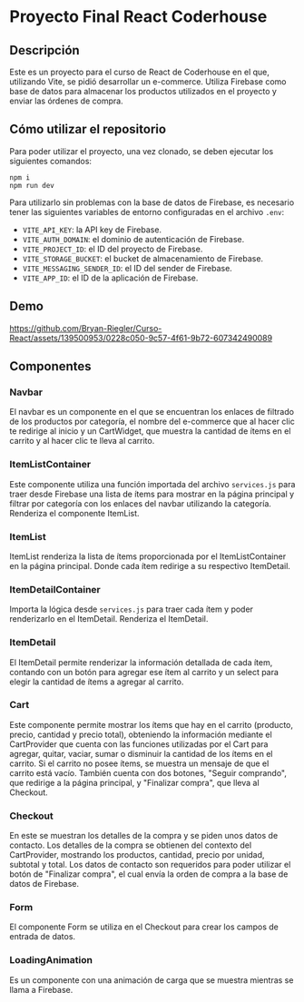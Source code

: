# Proyecto Final React Coderhouse

## Descripción
Este es un proyecto para el curso de React de Coderhouse en el que, utilizando Vite, se pidió desarrollar un e-commerce. Utiliza Firebase como base de datos para almacenar los productos utilizados en el proyecto y enviar las órdenes de compra.

## Cómo utilizar el repositorio
Para poder utilizar el proyecto, una vez clonado, se deben ejecutar los siguientes comandos:
```
npm i
npm run dev
```

Para utilizarlo sin problemas con la base de datos de Firebase, es necesario tener las siguientes variables de entorno configuradas en el archivo `.env`:

- `VITE_API_KEY`: la API key de Firebase.
- `VITE_AUTH_DOMAIN`: el dominio de autenticación de Firebase.
- `VITE_PROJECT_ID`: el ID del proyecto de Firebase.
- `VITE_STORAGE_BUCKET`: el bucket de almacenamiento de Firebase.
- `VITE_MESSAGING_SENDER_ID`: el ID del sender de Firebase.
- `VITE_APP_ID`: el ID de la aplicación de Firebase.

## Demo


https://github.com/Bryan-Riegler/Curso-React/assets/139500953/0228c050-9c57-4f61-9b72-607342490089


## Componentes
### Navbar
El navbar es un componente en el que se encuentran los enlaces de filtrado de los productos por categoría, el nombre del e-commerce que al hacer clic te redirige al inicio y un CartWidget, que muestra la cantidad de ítems en el carrito y al hacer clic te lleva al carrito.

### ItemListContainer
Este componente utiliza una función importada del archivo `services.js` para traer desde Firebase una lista de ítems para mostrar en la página principal y filtrar por categoría con los enlaces del navbar utilizando la categoría. Renderiza el componente ItemList.

### ItemList
ItemList renderiza la lista de ítems proporcionada por el ItemListContainer en la página principal. Donde cada ítem redirige a su respectivo ItemDetail.

### ItemDetailContainer
Importa la lógica desde `services.js` para traer cada ítem y poder renderizarlo en el ItemDetail. Renderiza el ItemDetail.

### ItemDetail
El ItemDetail permite renderizar la información detallada de cada ítem, contando con un botón para agregar ese ítem al carrito y un select para elegir la cantidad de ítems a agregar al carrito.

### Cart
Este componente permite mostrar los ítems que hay en el carrito (producto, precio, cantidad y precio total), obteniendo la información mediante el CartProvider que cuenta con las funciones utilizadas por el Cart para agregar, quitar, vaciar, sumar o disminuir la cantidad de los ítems en el carrito. Si el carrito no posee ítems, se muestra un mensaje de que el carrito está vacío. También cuenta con dos botones, "Seguir comprando", que redirige a la página principal, y "Finalizar compra", que lleva al Checkout.

### Checkout
En este se muestran los detalles de la compra y se piden unos datos de contacto. Los detalles de la compra se obtienen del contexto del CartProvider, mostrando los productos, cantidad, precio por unidad, subtotal y total. Los datos de contacto son requeridos para poder utilizar el botón de "Finalizar compra", el cual envía la orden de compra a la base de datos de Firebase.

### Form
El componente Form se utiliza en el Checkout para crear los campos de entrada de datos.

### LoadingAnimation
Es un componente con una animación de carga que se muestra mientras se llama a Firebase.
